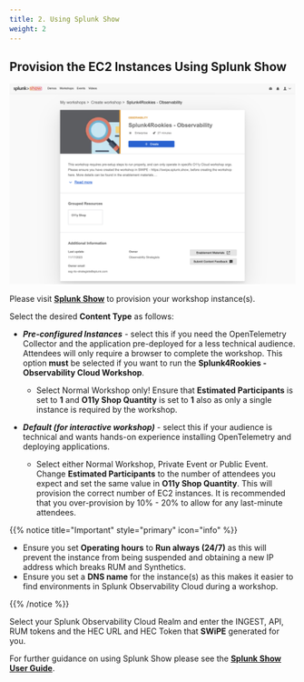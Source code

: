 ```yaml
---
title: 2. Using Splunk Show
weight: 2
---
```


## Provision the EC2 Instances Using Splunk Show

![Splunk Show](../images/splunk-show.png)

Please visit [**Splunk Show**](https://show.splunk.com/template/262/?type=workshop) to provision your workshop instance(s).

Select the desired **Content Type** as follows:

- _**Pre-configured Instances**_ - select this if you need the OpenTelemetry Collector and the application pre-deployed for a less technical audience. Attendees will only require a browser to complete the workshop. This option **must** be selected if you want to run the **Splunk4Rookies - Observability Cloud Workshop**.
  - Select Normal Workshop only! Ensure that **Estimated Participants** is set to **1** and **O11y Shop Quantity** is set to **1** also as only a single instance is required by the workshop.

- _**Default (for interactive workshop)**_ - select this if your audience is technical and wants hands-on experience installing OpenTelemetry and deploying applications.
  - Select either Normal Workshop, Private Event or Public Event. Change **Estimated Participants** to the number of attendees you expect and set the same value in **O11y Shop Quantity**. This will provision the correct number of EC2 instances. It is recommended that you over-provision by 10% - 20% to allow for any last-minute attendees.

{{% notice title="Important" style="primary" icon="info" %}}

- Ensure you set **Operating hours** to **Run always (24/7)** as this will prevent the instance from being suspended and obtaining a new IP address which breaks RUM and Synthetics.
- Ensure you set a **DNS name** for the instance(s) as this makes it easier to find environments in Splunk Observability Cloud during a workshop.

{{% /notice %}}

Select your Splunk Observability Cloud Realm and enter the INGEST, API, RUM tokens and the HEC URL and HEC Token that **SWiPE** generated for you.

For further guidance on using Splunk Show please see the [**Splunk Show User Guide**](http://go/show/user-guide).
